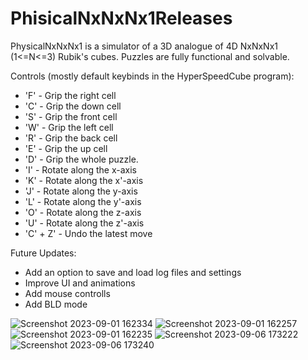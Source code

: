 # PhisicalNxNxNx1Releases

PhysicalNxNxNx1 is a simulator of a 3D analogue of 4D NxNxNx1 (1<=N<=3) Rubik's cubes. Puzzles are fully functional and solvable.

Controls (mostly default keybinds in the HyperSpeedCube program):

- 'F' - Grip the right cell
- 'C' - Grip the down cell
- 'S' - Grip the front cell
- 'W' - Grip the left cell
- 'R' - Grip the back cell
- 'E' - Grip the up cell
- 'D' - Grip the whole puzzle.
- 'I' - Rotate along the x-axis
- 'K' - Rotate along the x'-axis
- 'J' - Rotate along the y-axis
- 'L' - Rotate along the y'-axis
- 'O' - Rotate along the z-axis
- 'U' - Rotate along the z'-axis
- 'C' + Z' - Undo the latest move

Future Updates:

- Add an option to save and load log files and settings
- Improve UI and animations
- Add mouse controlls 
- Add BLD mode

![Screenshot 2023-09-01 162334](https://github.com/TymonFro/PhisicalNxNxNx1Releases/assets/143343362/e168d816-3f8f-4bcc-811d-26c04729459c)
![Screenshot 2023-09-01 162257](https://github.com/TymonFro/PhisicalNxNxNx1Releases/assets/143343362/e2dfd559-f850-480b-a2dd-f6e54ec192eb)
![Screenshot 2023-09-01 162235](https://github.com/TymonFro/PhisicalNxNxNx1Releases/assets/143343362/8f6f40e7-cf12-4131-8acd-74c9b300a3e3)
![Screenshot 2023-09-06 173222](https://github.com/TymonFro/PhysicalNxNxNx1Releases/assets/143343362/ecdcd005-77a3-475d-8bd3-dfb29984c2e9)
![Screenshot 2023-09-06 173240](https://github.com/TymonFro/PhysicalNxNxNx1Releases/assets/143343362/65bc063d-3ba8-4aa1-bebe-d86071042f3a)
